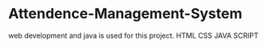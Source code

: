 # Attendence-Management-System
web development and java is used for this project.
HTML
CSS
JAVA SCRIPT
